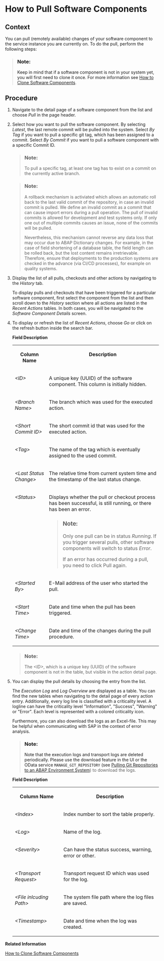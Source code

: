 <!-- loio90b9b9d5219c4875825be35137d9128f -->

# How to Pull Software Components



<a name="loio90b9b9d5219c4875825be35137d9128f__section_h4q_c4k_m3b"/>

## Context

You can pull \(remotely available\) changes of your software component to the service instance you are currently on. To do the pull, perform the following steps:

> ### Note:  
> Keep in mind that if a software component is not in your system yet, you will first need to clone it once. For more information see [How to Clone Software Components](how-to-clone-software-components-18564c5.md).



<a name="loio90b9b9d5219c4875825be35137d9128f__section_xyb_2dc_p2b"/>

## Procedure

1.  Navigate to the detail page of a software component from the list and choose *Pull* in the page header.

2.  Select how you want to pull the software component. By selecting *Latest*, the last remote commit will be pulled into the system. Select *By Tag* if you want to pull a specific git tag, which has been assigned to a commit. Select *By Commit* if you want to pull a software component with a specific Commit ID.

    > ### Note:  
    > To pull a specific tag, at least one tag has to exist on a commit on the currently active branch.

    > ### Note:  
    > A rollback mechanism is activiated which allows an automatic roll back to the last valid commit of the repository, in case an invalid commit is pulled. We define an invalid commit as a commit that can cause import errors during a pull operation. The pull of invalid commits is allowed for development and test systems only. If only one out of multiple commits causes an issue, none of the commits will be pulled.
    > 
    > Nevertheless, this mechanism cannot reverse any data loss that may occur due to ABAP Dictionary changes. For example, in the case of field shortening of a database table, the field length can be rolled back, but the lost content remains irretrievable. Therefore, ensure that deployments to the production systems are checked in the advance \(via CI/CD processes\), for example on quality systems.

3.  Display the list of all pulls, checkouts and other actions by navigating to the *History* tab.

    To display pulls and checkouts that have been triggered for a particular software component, first select the component from the list and then scroll down to the *History* section where all actions are listed in the *Recent Actions* tables. In both cases, you will be navigated to the *Software Component Details* screen.

4.  To display or refresh the list of *Recent Actions*, choose *Go* or click on the refresh button inside the search bar.

    **Field Description**


    <table>
    <tr>
    <th valign="top">

    Column Name
    
    </th>
    <th valign="top">

    Description
    
    </th>
    </tr>
    <tr>
    <td valign="top">
    
    *<ID\>* 
    
    </td>
    <td valign="top">
    
    A unique key \(UUID\) of the software component. This column is initially hidden.
    
    </td>
    </tr>
    <tr>
    <td valign="top">
    
    *<Branch Name\>* 
    
    </td>
    <td valign="top">
    
    The branch which was used for the executed action.
    
    </td>
    </tr>
    <tr>
    <td valign="top">
    
    *<Short Commit ID\>* 
    
    </td>
    <td valign="top">
    
    The short commit id that was used for the executed action.
    
    </td>
    </tr>
    <tr>
    <td valign="top">
    
    *<Tag\>* 
    
    </td>
    <td valign="top">
    
    The name of the tag which is eventually assigned to the used commit.
    
    </td>
    </tr>
    <tr>
    <td valign="top">
    
    *<Last Status Change\>* 
    
    </td>
    <td valign="top">
    
    The relative time from current system time and the timestamp of the last status change.
    
    </td>
    </tr>
    <tr>
    <td valign="top">
    
    *<Status\>* 
    
    </td>
    <td valign="top">
    
    Displays whether the pull or checkout process has been successful, is still running, or there has been an error.

    > ### Note:  
    > Only one pull can be in status *Running*. If you trigger several pulls, other software components will switch to status *Error*.
    > 
    > If an error has occurred during a pull, you need to click Pull again.


    
    </td>
    </tr>
    <tr>
    <td valign="top">
    
    *<Started By\>* 
    
    </td>
    <td valign="top">
    
    E-Mail address of the user who started the pull.
    
    </td>
    </tr>
    <tr>
    <td valign="top">
    
    *<Start Time\>* 
    
    </td>
    <td valign="top">
    
    Date and time when the pull has been triggered.
    
    </td>
    </tr>
    <tr>
    <td valign="top">
    
    *<Change Time\>* 
    
    </td>
    <td valign="top">
    
    Date and time of the changes during the pull procedure.
    
    </td>
    </tr>
    </table>
    
    > ### Note:  
    > The *<ID\>*, which is a unique key \(UUID\) of the software component is not in the table, but visible in the action detail page.

5.  You can display the pull details by choosing the entry from the list.

    The *Execution Log* and *Log Overview* are displayed as a table. You can find the new tables when navigating to the detail page of every action entry. Additionally, every log line is classified with a criticality level. A logline can have the criticality level "Information", "Success", "Warning" or "Error". Each level is represented with a colored criticality icon.

    Furthermore, you can also download the logs as an Excel-file. This may be helpful when communicating with SAP in the context of error analysis.

    > ### Note:  
    > Note that the execution logs and transport logs are deleted periodically. Please use the download feature in the UI or the OData service `MANAGE_GIT_REPOSITORY` \(see [Pulling Git Repositories to an ABAP Environment System](../30-development/pulling-git-repositories-to-an-abap-environment-system-80a8d52.md)\) to download the logs.

    **Field Description**


    <table>
    <tr>
    <th valign="top">

    Column Name
    
    </th>
    <th valign="top">

    Description
    
    </th>
    </tr>
    <tr>
    <td valign="top">
    
    *<Index\>*
    
    </td>
    <td valign="top">
    
    Index number to sort the table properly.
    
    </td>
    </tr>
    <tr>
    <td valign="top">
    
    *<Log\>*
    
    </td>
    <td valign="top">
    
    Name of the log.
    
    </td>
    </tr>
    <tr>
    <td valign="top">
    
    *<Severity\>*
    
    </td>
    <td valign="top">
    
    Can have the status success, warning, error or other.
    
    </td>
    </tr>
    <tr>
    <td valign="top">
    
    *<Transport Request\>*
    
    </td>
    <td valign="top">
    
    Transport request ID which was used for the log.
    
    </td>
    </tr>
    <tr>
    <td valign="top">
    
    *<File inlcuding Path\>*
    
    </td>
    <td valign="top">
    
    The system file path where the log files are saved.
    
    </td>
    </tr>
    <tr>
    <td valign="top">
    
    *<Timestamp\>*
    
    </td>
    <td valign="top">
    
    Date and time when the log was created.
    
    </td>
    </tr>
    </table>
    

**Related Information**  


[How to Clone Software Components](how-to-clone-software-components-18564c5.md "")

 <?sap-ot O2O class="- topic/link " href="51bed3bd15394dceae0909906ec15676.xml" text="" desc="" xtrc="link:2" xtrf="file:/home/builder/src/dita-all/jjq1673438782153/loio2080d0faf9d84ce6aa14caa4caa32935_en-US/src/content/localization/en-us/90b9b9d5219c4875825be35137d9128f.xml" output-class="" current-file="file:/home/builder/tp.net.sf.dita-ot/2.3/plugins/com.elovirta.dita.markdown_1.3.0/xsl/dita2markdownImpl.xsl" ?> 

